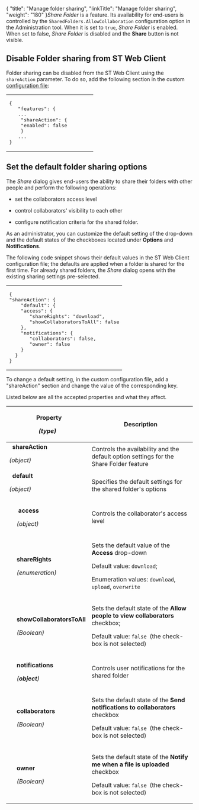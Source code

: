 {
    "title": "Manage folder sharing",
    "linkTitle": "Manage folder sharing",
    "weight": "180"
}*Share Folder* is a feature. Its availability for end-users is controlled by the `SharedFolders.AllowCollaboration` configuration option in the Administration tool. When it is set to `true`, *Share Folder* is enabled. When set to false, *Share Folder* is disabled and the **Share** button is not visible.

## Disable Folder sharing from ST Web Client

Folder sharing can be disabled from the ST Web Client using the `shareAction` parameter. To do so, add the following section in the custom [configuration file](../config_files):

<table cellspacing="0">
   <col/>
   <tbody>
      <tr>
         <td><pre xml:space="preserve">{
   "features": {
   ...
	"shareAction": {
	"enabled": false
	}
   ...
}							</pre>
         </td>
      </tr>
   </tbody>
</table>

## Set the default folder sharing options

The *Share* dialog gives end-users the ability to share their folders with other people and perform the following operations:

-   set the collaborators access level
-   control collaborators' visibility to each other
-   configure notification criteria for the shared folder.

As an administrator, you can customize the default setting of the drop-down and the default states of the checkboxes located under **Options** and **Notifications**.

The following code snippet shows their default values in the ST Web Client configuration file; the defaults are applied when a folder is shared for the first time. For already shared folders, the *Share* dialog opens with the existing sharing settings pre-selected.

<table cellspacing="0">
   <col/>
   <tbody>
      <tr>
         <td><pre xml:space="preserve">{ 
"shareAction": {					
    "default": {
	"access": {
	   "shareRights": "download",
	   "showCollaboratorsToAll": false
	},
	"notifications": {
	   "collaborators": false,
	   "owner": false
	}
  }
}					</pre>
         </td>
      </tr>
   </tbody>
</table>

To change a default setting, in the custom configuration file, add a "shareAction" section and change the value of the corresponding key.

Listed below are all the accepted properties and what they affect.

<table cellspacing="0">
   <col/>
   <col/>
   <col/>
   <col/>
   <col/>
   <thead>
      <tr>
<th colspan="4">
<p colspan="4">  Property</p>
<p colspan="4"><em>(type)</em>
</p>
</th>
         <th>Description</th>
      </tr>
   </thead>
   <tbody>
      <tr>
         <td colspan="4">  <strong>shareAction</strong>            <p><em>(object)</em></p>         </td>
         <td>Controls the availability and the default option settings for the Share Folder feature          </td>
      </tr>
      <tr>
         <td colspan="4">  <strong>default</strong>            <p><em>(object)</em></p>         </td>
         <td>
            <p> Specifies the default settings for the shared folder's options</p>
         </td>
      </tr>
      <tr>
         <td>          </td>
         <td colspan="3">
<p colspan="3"> <strong>access</strong>            <p><em>(object)</em></p></p>
         </td>
         <td>
            <p>Controls the collaborator's access level</p>
         </td>
      </tr>
      <tr>
         <td colspan="2">          </td>
         <td colspan="2">
<p colspan="2"><strong>shareRights</strong>
            <p><em>(enumeration)</em>
</p>
</p>
         </td>
         <td>
            <p>Sets the default value of the <strong>Access</strong> drop-down</p>
            <p>Default value: <code>download</code>;</p>
            <p>Enumeration values: <code>download</code>, <code>upload</code>, <code>overwrite</code></p>
         </td>
      </tr>
      <tr>
         <td colspan="2">          </td>
         <td colspan="2">
<p colspan="2"><strong>showCollaboratorsToAll</strong>
            <p><em>(Boolean)</em>
</p>
</p>
         </td>
         <td>
            <p>Sets the default state of the <strong>Allow people to view collaborators</strong> checkbox;</p>
            <p>Default value: <code>false </code>(the check-box is not selected)</p>
         </td>
      </tr>
      <tr>
         <td>          </td>
         <td colspan="3">
<p colspan="3"><b>notifications</b>
            <p><em>(<b>object</b>)</em>
</p>
</p>
         </td>
         <td>
            <p>Controls user notifications for the shared folder</p>
         </td>
      </tr>
      <tr>
         <td colspan="2">          </td>
         <td colspan="2">
<p colspan="2"><strong>collaborators</strong>
            <p><em>(Boolean)</em>
</p>
</p>
         </td>
         <td>
            <p>Sets the default state of the <b>Send notifications to collaborators</b> checkbox</p>
            <p>Default value: <code>false </code>(the check-box is not selected)</p>
         </td>
      </tr>
      <tr>
         <td colspan="2">          </td>
         <td colspan="2">
<p colspan="2"><strong>owner</strong>
            <p><em>(Boolean)</em>
</p>
</p>
         </td>
         <td>
            <p>Sets the default state of the <strong>Notify me when a file is uploaded</strong> checkbox</p>
            <p>Default value: <code>false </code>(the check-box is not selected)</p>
         </td>
      </tr>
   </tbody>
</table>
